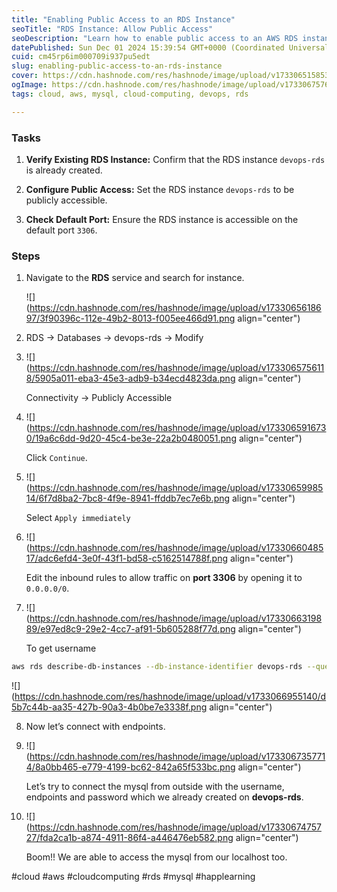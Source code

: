 ```yaml
---
title: "Enabling Public Access to an RDS Instance"
seoTitle: "RDS Instance: Allow Public Access"
seoDescription: "Learn how to enable public access to an AWS RDS instance in this step-by-step guide"
datePublished: Sun Dec 01 2024 15:39:54 GMT+0000 (Coordinated Universal Time)
cuid: cm45rp6im000709i937pu5edt
slug: enabling-public-access-to-an-rds-instance
cover: https://cdn.hashnode.com/res/hashnode/image/upload/v1733065158531/e2dff6d0-d235-4d66-a0eb-8e3cee6f8ea8.png
ogImage: https://cdn.hashnode.com/res/hashnode/image/upload/v1733067576273/14471450-5d03-422a-ad3b-a06bceefb054.png
tags: cloud, aws, mysql, cloud-computing, devops, rds

---
```


### Tasks

1. **Verify Existing RDS Instance:** Confirm that the RDS instance `devops-rds` is already created.
    
2. **Configure Public Access:** Set the RDS instance `devops-rds` to be publicly accessible.
    
3. **Check Default Port:** Ensure the RDS instance is accessible on the default port `3306`.
    

### Steps

1. Navigate to the **RDS** service and search for instance.
    
    ![](https://cdn.hashnode.com/res/hashnode/image/upload/v1733065618697/3f90396c-112e-49b2-8013-f005ee466d91.png align="center")
    
2. RDS → Databases → devops-rds → Modify
    
3. ![](https://cdn.hashnode.com/res/hashnode/image/upload/v1733065756118/5905a011-eba3-45e3-adb9-b34ecd4823da.png align="center")
    
    Connectivity → Publicly Accessible
    
4. ![](https://cdn.hashnode.com/res/hashnode/image/upload/v1733065916730/19a6c6dd-9d20-45c4-be3e-22a2b0480051.png align="center")
    
    Click `Continue`.
    
5. ![](https://cdn.hashnode.com/res/hashnode/image/upload/v1733065998514/6f7d8ba2-7bc8-4f9e-8941-ffddb7ec7e6b.png align="center")
    
    Select `Apply immediately`
    
6. ![](https://cdn.hashnode.com/res/hashnode/image/upload/v1733066048517/adc6efd4-3e0f-43f1-bd58-c5162514788f.png align="center")
    
    Edit the inbound rules to allow traffic on **port 3306** by opening it to `0.0.0.0/0`.
    
7. ![](https://cdn.hashnode.com/res/hashnode/image/upload/v1733066319889/e97ed8c9-29e2-4cc7-af91-5b605288f77d.png align="center")
    
    To get username
    

```bash
aws rds describe-db-instances --db-instance-identifier devops-rds --query "DBInstances[0].MasterUsername"
```

![](https://cdn.hashnode.com/res/hashnode/image/upload/v1733066955140/d5b7c44b-aa35-427b-90a3-4b0be7e3338f.png align="center")

8. Now let’s connect with endpoints.
    
9. ![](https://cdn.hashnode.com/res/hashnode/image/upload/v1733067357714/8a0bb465-e779-4199-bc62-842a65f533bc.png align="center")
    
    Let’s try to connect the mysql from outside with the username, endpoints and password which we already created on **devops-rds**.
    
10. ![](https://cdn.hashnode.com/res/hashnode/image/upload/v1733067475727/fda2ca1b-a874-4911-86f4-a446476eb582.png align="center")
    
    Boom!! We are able to access the mysql from our localhost too.
    

#cloud #aws #cloudcomputing #rds #mysql #happlearning
